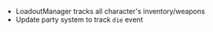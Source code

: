 - LoadoutManager tracks all character's inventory/weapons
- Update party system to track `die` event
